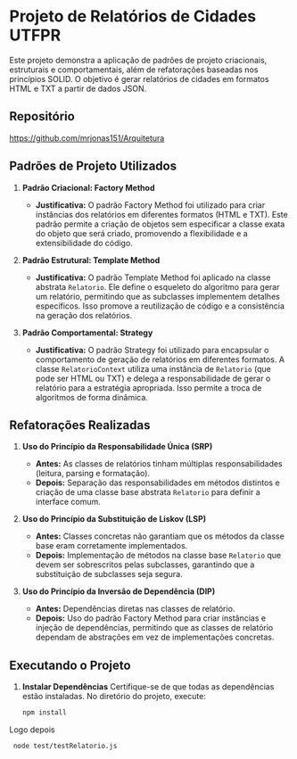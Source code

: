 # Projeto de Relatórios de Cidades UTFPR

Este projeto demonstra a aplicação de padrões de projeto criacionais, estruturais e comportamentais, além de refatorações baseadas nos princípios SOLID. O objetivo é gerar relatórios de cidades em formatos HTML e TXT a partir de dados JSON.

## Repositório

https://github.com/mrjonas151/Arquitetura

## Padrões de Projeto Utilizados

1. **Padrão Criacional: Factory Method**
   - **Justificativa:** O padrão Factory Method foi utilizado para criar instâncias dos relatórios em diferentes formatos (HTML e TXT). Este padrão permite a criação de objetos sem especificar a classe exata do objeto que será criado, promovendo a flexibilidade e a extensibilidade do código.

2. **Padrão Estrutural: Template Method**
   - **Justificativa:** O padrão Template Method foi aplicado na classe abstrata `Relatorio`. Ele define o esqueleto do algoritmo para gerar um relatório, permitindo que as subclasses implementem detalhes específicos. Isso promove a reutilização de código e a consistência na geração dos relatórios.

3. **Padrão Comportamental: Strategy**
   - **Justificativa:** O padrão Strategy foi utilizado para encapsular o comportamento de geração de relatórios em diferentes formatos. A classe `RelatorioContext` utiliza uma instância de `Relatorio` (que pode ser HTML ou TXT) e delega a responsabilidade de gerar o relatório para a estratégia apropriada. Isso permite a troca de algoritmos de forma dinâmica.

## Refatorações Realizadas

1. **Uso do Princípio da Responsabilidade Única (SRP)**
   - **Antes:** As classes de relatórios tinham múltiplas responsabilidades (leitura, parsing e formatação).
   - **Depois:** Separação das responsabilidades em métodos distintos e criação de uma classe base abstrata `Relatorio` para definir a interface comum.

2. **Uso do Princípio da Substituição de Liskov (LSP)**
   - **Antes:** Classes concretas não garantiam que os métodos da classe base eram corretamente implementados.
   - **Depois:** Implementação de métodos na classe base `Relatorio` que devem ser sobrescritos pelas subclasses, garantindo que a substituição de subclasses seja segura.

3. **Uso do Princípio da Inversão de Dependência (DIP)**
   - **Antes:** Dependências diretas nas classes de relatório.
   - **Depois:** Uso do padrão Factory Method para criar instâncias e injeção de dependências, permitindo que as classes de relatório dependam de abstrações em vez de implementações concretas.

## Executando o Projeto

1. **Instalar Dependências**
   Certifique-se de que todas as dependências estão instaladas. No diretório do projeto, execute:
   ```bash
   npm install

Logo depois 

  ```bash
   node test/testRelatorio.js

